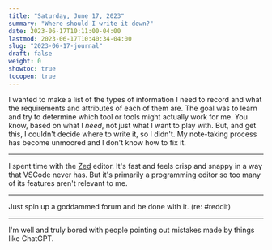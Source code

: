 ```yaml
---
title: "Saturday, June 17, 2023"
summary: "Where should I write it down?"
date: 2023-06-17T10:11:00-04:00
lastmod: 2023-06-17T10:40:34-04:00
slug: "2023-06-17-journal"
draft: false
weight: 0
showtoc: true
tocopen: true
---
```


I wanted to make a list of the types of information I need to record and what the requirements and attributes of each of them are. The goal was to learn and try to determine which tool or tools might actually work for me. You know, based on what I _need_, not just what I want to play with. But, and get this, I couldn't decide where to write it, so I didn't. My note-taking process has become unmoored and I don't know how to fix it.

---

I spent time with the [Zed](https://zed.dev) editor. It's fast and feels crisp and snappy in a way that VSCode never has. But it's primarily a programming editor so too many of its features aren't relevant to me.

---

Just spin up a goddammed forum and be done with it. (re: #reddit)

---

I'm well and truly bored with people pointing out mistakes made by things like ChatGPT.


[//]: # "Exported with love from a post written in Org mode"
[//]: # "- https://github.com/kaushalmodi/ox-hugo"
